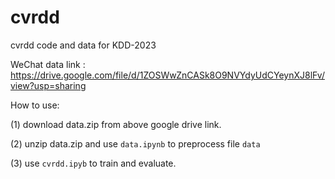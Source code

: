 # cvrdd
cvrdd code and data for KDD-2023



WeChat data link : https://drive.google.com/file/d/1ZOSWwZnCASk8O9NVYdyUdCYeynXJ8lFv/view?usp=sharing


How to use:

(1) download data.zip from above google drive link.

(2) unzip data.zip and use `data.ipynb` to preprocess file `data`

(3) use `cvrdd.ipyb` to train and evaluate.
